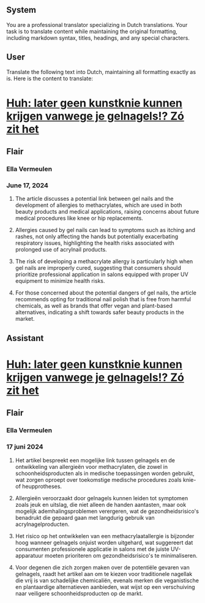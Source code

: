 ## System

You are a professional translator specializing in Dutch translations. 
Your task is to translate content while maintaining the original formatting, including markdown syntax, 
titles, headings, and any special characters.

## User

Translate the following text into Dutch, maintaining all formatting exactly as is.
Here is the content to translate:
# [Huh: later geen kunstknie kunnen krijgen vanwege je gelnagels!? Zó zit het](https://advance.lexis.com/api/document?collection=news&id=urn:contentItem:6DYC-JMB3-RSJ2-F2T3-00000-00&context=1519360)
## Flair
### Ella Vermeulen
### June 17, 2024

1. The article discusses a potential link between gel nails and the development of allergies to methacrylates, which are used in both beauty products and medical applications, raising concerns about future medical procedures like knee or hip replacements.

2. Allergies caused by gel nails can lead to symptoms such as itching and rashes, not only affecting the hands but potentially exacerbating respiratory issues, highlighting the health risks associated with prolonged use of acrylnail products.

3. The risk of developing a methacrylate allergy is particularly high when gel nails are improperly cured, suggesting that consumers should prioritize professional application in salons equipped with proper UV equipment to minimize health risks.

4. For those concerned about the potential dangers of gel nails, the article recommends opting for traditional nail polish that is free from harmful chemicals, as well as brands that offer vegan and plant-based alternatives, indicating a shift towards safer beauty products in the market.

## Assistant

# [Huh: later geen kunstknie kunnen krijgen vanwege je gelnagels!? Zó zit het](https://advance.lexis.com/api/document?collection=news&id=urn:contentItem:6DYC-JMB3-RSJ2-F2T3-00000-00&context=1519360)
## Flair
### Ella Vermeulen
### 17 juni 2024

1. Het artikel bespreekt een mogelijke link tussen gelnagels en de ontwikkeling van allergieën voor methacrylaten, die zowel in schoonheidsproducten als in medische toepassingen worden gebruikt, wat zorgen oproept over toekomstige medische procedures zoals knie- of heupprotheses.

2. Allergieën veroorzaakt door gelnagels kunnen leiden tot symptomen zoals jeuk en uitslag, die niet alleen de handen aantasten, maar ook mogelijk ademhalingsproblemen verergeren, wat de gezondheidsrisico's benadrukt die gepaard gaan met langdurig gebruik van acrylnagelproducten.

3. Het risico op het ontwikkelen van een methacrylaatallergie is bijzonder hoog wanneer gelnagels onjuist worden uitgehard, wat suggereert dat consumenten professionele applicatie in salons met de juiste UV-apparatuur moeten prioriteren om gezondheidsrisico's te minimaliseren.

4. Voor degenen die zich zorgen maken over de potentiële gevaren van gelnagels, raadt het artikel aan om te kiezen voor traditionele nagellak die vrij is van schadelijke chemicaliën, evenals merken die veganistische en plantaardige alternatieven aanbieden, wat wijst op een verschuiving naar veiligere schoonheidsproducten op de markt.

